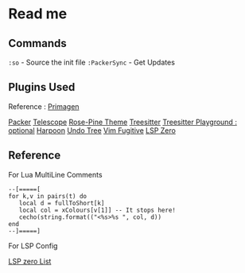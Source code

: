 # Read me

## Commands

`:so` - Source the init file
`:PackerSync` - Get Updates

## Plugins Used

Reference :
[Primagen](https://github.com/ThePrimeagen/init.lua/tree/master/lua/theprimeagen)

[Packer](https://github.com/wbthomason/packer.nvim)
[Telescope](https://github.com/nvim-telescope/telescope.nvim)
[Rose-Pine Theme](https://github.com/rose-pine/neovim)
[Treesitter](https://github.com/nvim-treesitter/nvim-treesitter)
[Treesitter Playground : optional](https://github.com/nvim-treesitter/playground)
[Harpoon](https://github.com/ThePrimeagen/harpoon)
[Undo Tree](https://github.com/mbbill/undotree)
[Vim Fugitive](https://github.com/tpope/vim-fugitive)
[LSP Zero](https://github.com/VonHeikemen/lsp-zero.nvim)

## Reference 

For Lua MultiLine Comments
```
--[=====[ 
for k,v in pairs(t) do
   local d = fullToShort[k]
   local col = xColours[v[1]] -- It stops here!
   cecho(string.format(("<%s>%s ", col, d))
end
--]=====]
```

For LSP Config

[LSP zero List](https://github.com/williamboman/mason-lspconfig.nvim#available-lsp-servers)
